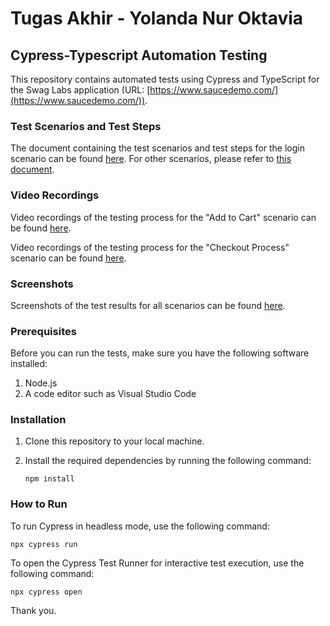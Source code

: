 # Tugas Akhir - Yolanda Nur Oktavia

## Cypress-Typescript Automation Testing

This repository contains automated tests using Cypress and TypeScript for the Swag Labs application (URL: [https://www.saucedemo.com/](https://www.saucedemo.com/)).

### Test Scenarios and Test Steps

The document containing the test scenarios and test steps for the login scenario can be found [here](https://docs.google.com/spreadsheets/d/1uCETyaUUMoPQMLnD6JN03eqQEVCyfA5kr9ua86aClXE/edit?usp=sharing). For other scenarios, please refer to [this document](https://docs.google.com/spreadsheets/d/1Mxeo4Mg0QI_AGa9XWTMd-pnQ3b0ZxmJOaz7Pv8BheHM/edit?usp=sharing).

### Video Recordings

Video recordings of the testing process for the "Add to Cart" scenario can be found [here](https://drive.google.com/file/d/1fQmI3vkMlJjX1nRiy1q5AEpGLBC3T2Cm/view?usp=sharing).

Video recordings of the testing process for the "Checkout Process" scenario can be found [here](https://drive.google.com/file/d/1ZMPx-w_WMMg4XEHAF8A_hh9vEtUDn98G/view?usp=sharing).

### Screenshots

Screenshots of the test results for all scenarios can be found [here](https://github.com/marcelino230/Tugas_Akhir_Marcelino_TypeScript/blob/main/ss_hasil.png).

### Prerequisites

Before you can run the tests, make sure you have the following software installed:

1. Node.js
2. A code editor such as Visual Studio Code

### Installation

1. Clone this repository to your local machine.
2. Install the required dependencies by running the following command:

   ```
   npm install
   ```

### How to Run

To run Cypress in headless mode, use the following command:

```
npx cypress run
```

To open the Cypress Test Runner for interactive test execution, use the following command:

```
npx cypress open
```

Thank you.

